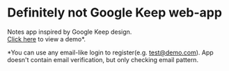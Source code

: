 # Definitely not Google Keep web-app  

Notes app inspired by Google Keep design.  
[Click here](https://gg-notes.herokuapp.com/) to view a demo&ast;.  
  
  
&ast;You can use any email-like login to register(e.g. test@demo.com). App doesn't contain email verification, but only checking email pattern.
